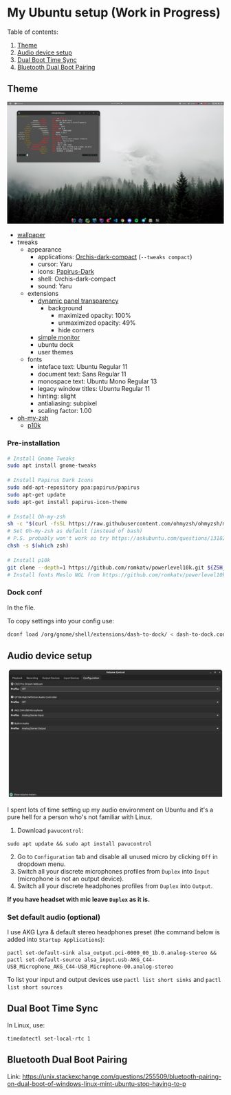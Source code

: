 # My Ubuntu setup (Work in Progress)

Table of contents:
1. [Theme](#Theme)
2. [Audio device setup](#Audio-device-setup)
3. [Dual Boot Time Sync](#Dual-Boot-Time-Sync)
4. [Bluetooth Dual Boot Pairing](#Bluetooth-Dual-Boot-Pairing)

## Theme

![](img/screenshot.png)

* [wallpaper](https://wallpaperaccess.com/full/1678137.jpg)
* tweaks
    * appearance
        * applications: [Orchis-dark-compact](https://github.com/vinceliuice/Orchis-theme) (`--tweaks compact`)
        * cursor: Yaru
        * icons: [Papirus-Dark](https://github.com/PapirusDevelopmentTeam/papirus-icon-theme)
        * shell: Orchis-dark-compact
        * sound: Yaru
    * extensions
        * [dynamic panel transparency](https://extensions.gnome.org/extension/1011/dynamic-panel-transparency/)
            * background
                * maximized opacity: 100%
                * unmaximized opacity: 49%
                * hide corners
        * [simple monitor](https://extensions.gnome.org/extension/3891/simple-monitor/)
        * ubuntu dock
        * user themes
    * fonts
        * inteface text: Ubuntu Regular 11
        * document text: Sans Regular 11
        * monospace text: Ubuntu Mono Regular 13
        * legacy window titles: Ubuntu Regular 11
        * hinting: slight
        * antialiasing: subpixel
        * scaling factor: 1.00
* [oh-my-zsh](https://github.com/ohmyzsh/ohmyzsh#basic-installation)
   * [p10k](https://github.com/romkatv/powerlevel10k#oh-my-zsh)

### Pre-installation

```Bash
# Install Gnome Tweaks
sudo apt install gnome-tweaks

# Install Papirus Dark Icons
sudo add-apt-repository ppa:papirus/papirus
sudo apt-get update
sudo apt-get install papirus-icon-theme

# Install Oh-my-zsh
sh -c "$(curl -fsSL https://raw.githubusercontent.com/ohmyzsh/ohmyzsh/master/tools/install.sh)"
# Set Oh-my-zsh as default (instead of bash)
# P.S. probably won't work so try https://askubuntu.com/questions/131823/how-to-make-zsh-the-default-shell
chsh -s $(which zsh)

# Install p10k
git clone --depth=1 https://github.com/romkatv/powerlevel10k.git ${ZSH_CUSTOM:-$HOME/.oh-my-zsh/custom}/themes/powerlevel10k
# Install fonts Meslo NGL from https://github.com/romkatv/powerlevel10k#fonts
```

### Dock conf
In the file.

To copy settings into your config use:
```Bash
dconf load /org/gnome/shell/extensions/dash-to-dock/ < dash-to-dock.conf
```

## Audio device setup

![](img/pavu.png)

I spent lots of time setting up my audio environment on Ubuntu and it's a pure hell for a person who's not familiar with Linux.
1. Download `pavucontrol`:
```
sudo apt update && sudo apt install pavucontrol
```
2. Go to `Configuration` tab and disable all unused micro by clicking `Off` in dropdown menu.
3. Switch all your discrete microphones profiles from `Duplex` into `Input` (microphone is not an output device).
4. Switch all your discrete headphones profiles from `Duplex` into `Output`.

**If you have headset with mic leave `Duplex` as it is.**

### Set default audio (optional)

I use AKG Lyra & default stereo headphones preset (the command below is added into `Startup Applications`):

```
pactl set-default-sink alsa_output.pci-0000_00_1b.0.analog-stereo &&  pactl set-default-source alsa_input.usb-AKG_C44-USB_Microphone_AKG_C44-USB_Microphone-00.analog-stereo
```

To list your input and output devices use `pactl list short sinks` and `pactl list short sources`

## Dual Boot Time Sync

In Linux, use:
```
timedatectl set-local-rtc 1
```

## Bluetooth Dual Boot Pairing

Link:
https://unix.stackexchange.com/questions/255509/bluetooth-pairing-on-dual-boot-of-windows-linux-mint-ubuntu-stop-having-to-p
